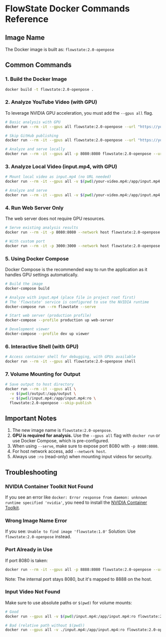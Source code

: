 # FlowState Docker Commands Reference

## Image Name
The Docker image is built as: `flowstate:2.0-openpose`

## Common Commands

### 1. Build the Docker Image
```bash
docker build -t flowstate:2.0-openpose .
```

### 2. Analyze YouTube Video (with GPU)
To leverage NVIDIA GPU acceleration, you must add the `--gpus all` flag.

```bash
# Basic analysis with GPU
docker run --rm -it --gpus all flowstate:2.0-openpose --url "https://youtube.com/watch?v=VIDEO_ID"

# Skip GitHub publishing
docker run --rm -it --gpus all flowstate:2.0-openpose --url "https://youtube.com/watch?v=VIDEO_ID" --skip-publish

# Analyze and serve locally
docker run --rm -it --gpus all -p 8080:8080 flowstate:2.0-openpose --url "https://youtube.com/watch?v=VIDEO_ID" --serve
```

### 3. Analyze Local Video (input.mp4, with GPU)
```bash
# Mount local video as input.mp4 (no URL needed)
docker run --rm -it --gpus all -v $(pwd)/your-video.mp4:/app/input.mp4:ro flowstate:2.0-openpose --skip-publish

# Analyze and serve
docker run --rm -it --gpus all -v $(pwd)/your-video.mp4:/app/input.mp4:ro -p 8080:8080 flowstate:2.0-openpose --serve
```

### 4. Run Web Server Only
The web server does not require GPU resources.

```bash
# Serve existing analysis results
docker run --rm -it -p 8080:8080 --network host flowstate:2.0-openpose server

# With custom port
docker run --rm -it -p 3000:3000 --network host flowstate:2.0-openpose server --port 3000
```

### 5. Using Docker Compose
Docker Compose is the recommended way to run the application as it handles GPU settings automatically.

```bash
# Build the image
docker-compose build

# Analyze with input.mp4 (place file in project root first)
# The 'flowstate' service is configured to use the NVIDIA runtime
docker-compose run --rm flowstate --serve

# Start web server (production profile)
docker-compose --profile production up web-server

# Development viewer
docker-compose --profile dev up viewer
```

### 6. Interactive Shell (with GPU)
```bash
# Access container shell for debugging, with GPUs available
docker run --rm -it --gpus all flowstate:2.0-openpose shell
```

### 7. Volume Mounting for Output
```bash
# Save output to host directory
docker run --rm -it --gpus all \
  -v $(pwd)/output:/app/output \
  -v $(pwd)/input.mp4:/app/input.mp4:ro \
  flowstate:2.0-openpose --skip-publish
```

## Important Notes

1. The new image name is `flowstate:2.0-openpose`.
2. **GPU is required for analysis.** Use the `--gpus all` flag with `docker run` or use Docker Compose, which is pre-configured.
3. When using `--serve`, make sure to expose port 8080 with `-p 8080:8080`.
4. For host network access, add `--network host`.
5. Always use `:ro` (read-only) when mounting input videos for security.

## Troubleshooting

### NVIDIA Container Toolkit Not Found
If you see an error like `docker: Error response from daemon: unknown runtime specified 'nvidia'`, you need to install the [NVIDIA Container Toolkit](https://docs.nvidia.com/datacenter/cloud-native/container-toolkit/latest/install-guide.html).

### Wrong Image Name Error
If you see: `Unable to find image 'flowstate:1.0'`
Solution: Use `flowstate:2.0-openpose` instead.

### Port Already in Use
If port 8080 is taken:
```bash
docker run --rm -it --gpus all -p 8888:8080 flowstate:2.0-openpose --url VIDEO_URL --serve --serve-port 8080
```
Note: The internal port stays 8080, but it's mapped to 8888 on the host.

### Input Video Not Found
Make sure to use absolute paths or `$(pwd)` for volume mounts:
```bash
# Good
docker run --gpus all -v $(pwd)/input.mp4:/app/input.mp4:ro flowstate:2.0-openpose analyze --serve

# Bad (relative path without $(pwd))
docker run --gpus all -v ./input.mp4:/app/input.mp4:ro flowstate:2.0-openpose analyze --serve